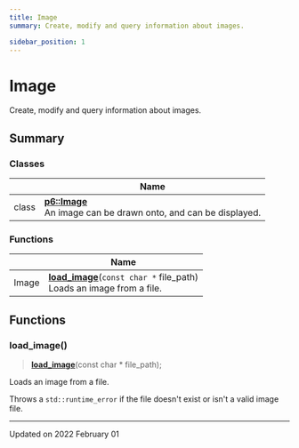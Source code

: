 ```yaml
---
title: Image
summary: Create, modify and query information about images. 

sidebar_position: 1
---
```


# Image

Create, modify and query information about images. 

## Summary

### Classes

|                | Name           |
| -------------- | -------------- |
| class | **[p6::Image](/reference/Types/image)** <br/>An image can be drawn onto, and can be displayed.  |

### Functions

|                | Name           |
| -------------- | -------------- |
| Image | **[load_image](/reference/image#load_image)**(`const char *` file_path)<br/>Loads an image from a file.  |


## Functions

### load_image()

> **[load_image](/reference/image#load_image)**(const char * file_path);


Loads an image from a file. 

Throws a `std::runtime_error` if the file doesn't exist or isn't a valid image file. 






-------------------------------

Updated on 2022 February 01